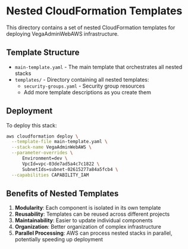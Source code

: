 # Nested CloudFormation Templates

This directory contains a set of nested CloudFormation templates for deploying VegaAdminWebAWS infrastructure.

## Template Structure

- `main-template.yaml` - The main template that orchestrates all nested stacks
- `templates/` - Directory containing all nested templates:
  - `security-groups.yaml` - Security group resources
  - Add more template descriptions as you create them

## Deployment

To deploy this stack:

```bash
aws cloudformation deploy \
  --template-file main-template.yaml \
  --stack-name VegaAdminWebAWS \
  --parameter-overrides \
      Environment=dev \
      VpcId=vpc-03de7ad5a4c7c1822 \
      SubnetIds=subnet-02615277a84a5fcb4 \
  --capabilities CAPABILITY_IAM
```

## Benefits of Nested Templates

1. **Modularity**: Each component is isolated in its own template
2. **Reusability**: Templates can be reused across different projects
3. **Maintainability**: Easier to update individual components
4. **Organization**: Better organization of complex infrastructure
5. **Parallel Processing**: AWS can process nested stacks in parallel, potentially speeding up deployment

